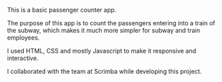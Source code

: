 This is a basic passenger counter app.

The purpose of this app is to count the passengers entering into a train of the subway, which makes it much more simpler for subway and train employees.

I used HTML, CSS and mostly Javascript to make it responsive and interactive.

I collaborated with the team at Scrimba while developing this project.


